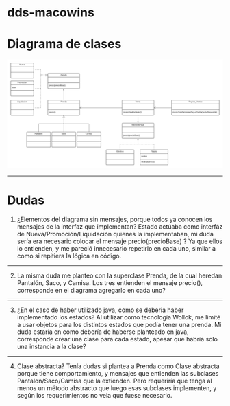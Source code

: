 # dds-macowins

# Diagrama de clases 

![diagrama de clases](./diagrama-de-clases.jpeg)

- - -

# Dudas

1. ¿Elementos del diagrama sin mensajes, porque todos ya conocen los mensajes de la interfaz 
que implementan?
Estado actúaba como interfáz de Nueva/Promoción/Liquidación quienes la implementaban,
mi duda sería era necesario colocar el mensaje precio(precioBase) ? 
Ya que ellos lo entienden, y me pareció innecesario repetirlo en cada uno, 
similar a como si repitiera la lógica en código.

- - -

2. La misma duda me planteo con la superclase Prenda, de la cual heredan 
Pantalón, Saco, y Camisa. Los tres entienden el mensaje precio(),
corresponde en el diagrama agregarlo en cada uno?

- - -

3. ¿En el caso de haber utilizado java, como se deberia haber implementado los estados?
Al utilizar como tecnología Wollok, me limité a usar objetos para los distintos estados
que podía tener una prenda. Mi duda estaría en como debería de haberse planteado en java,
corresponde crear una clase para cada estado, apesar que habría solo una instancia a la
clase? 

- - -

4. Clase abstracta?
Tenía dudas si plantea a Prenda como Clase abstracta porque tiene comportamiento, y mensajes que entienden
las subclases Pantalon/Saco/Camisa que la extienden. Pero requeriría que tenga al menos un método abstracto
que luego esas subclases implementen, y según los requerimientos no veia que fuese necesario.
